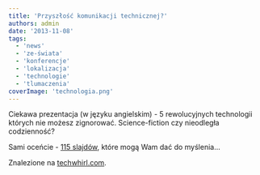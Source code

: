 ```yaml
---
title: 'Przyszłość komunikacji technicznej?'
authors: admin
date: '2013-11-08'
tags:
  - 'news'
  - 'ze-świata'
  - 'konferencje'
  - 'lokalizacja'
  - 'technologie'
  - 'tlumaczenia'
coverImage: 'technologia.png'
---
```


Ciekawa prezentacja (w języku angielskim) - 5 rewolucyjnych technologii których
nie możesz zignorować. Science-fiction czy nieodległa codzienność?

<!--truncate-->

Sami oceńcie -
[115 slajdów](http://www.slideshare.net/abelsp/technical-communication-futurist),
które mogą Wam dać do myślenia...

Znalezione na [techwhirl.com](http://techwhirl.com).
